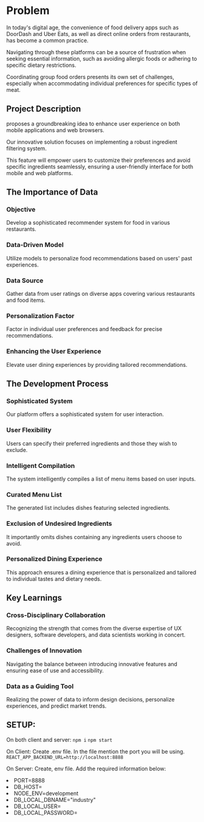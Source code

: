 # Problem

In today's digital age, the convenience of food delivery apps such as DoorDash and Uber Eats, as well as direct online orders from restaurants, has become a common practice.

Navigating through these platforms can be a source of frustration when seeking essential information, such as avoiding allergic foods or adhering to specific dietary restrictions. 

Coordinating group food orders presents its own set of challenges, especially when accommodating individual preferences for specific types of meat.

## Project Description

proposes a groundbreaking idea to enhance user experience on both mobile applications and web browsers. 

Our innovative solution focuses on implementing a robust ingredient filtering system.

This feature will empower users to customize their preferences and avoid specific ingredients seamlessly, ensuring a user-friendly interface for both mobile and web platforms.

## The Importance of Data

### Objective
Develop a sophisticated recommender system for food in various restaurants.

### Data-Driven Model
Utilize models to personalize food recommendations based on users' past experiences.

### Data Source
Gather data from user ratings on diverse apps covering various restaurants and food items.

### Personalization Factor
Factor in individual user preferences and feedback for precise recommendations.

### Enhancing the User Experience
Elevate user dining experiences by providing tailored recommendations.

## The Development Process

### Sophisticated System
Our platform offers a sophisticated system for user interaction.

### User Flexibility
Users can specify their preferred ingredients and those they wish to exclude.

### Intelligent Compilation
The system intelligently compiles a list of menu items based on user inputs.

### Curated Menu List
The generated list includes dishes featuring selected ingredients.

### Exclusion of Undesired Ingredients
It importantly omits dishes containing any ingredients users choose to avoid.

### Personalized Dining Experience
This approach ensures a dining experience that is personalized and tailored to individual tastes and dietary needs.

## Key Learnings

### Cross-Disciplinary Collaboration
Recognizing the strength that comes from the diverse expertise of UX designers, software developers, and data scientists working in concert.

### Challenges of Innovation
Navigating the balance between introducing innovative features and ensuring ease of use and accessibility.

### Data as a Guiding Tool
Realizing the power of data to inform design decisions, personalize experiences, and predict market trends.

## SETUP:

On both client and server:
`npm i`
`npm start`

On Client:
Create .env file. In the file mention the port you will be using.
`REACT_APP_BACKEND_URL=http://localhost:8888`

On Server:
Create, env file. Add the required information below:
<li>PORT=8888</li>
<li>DB_HOST=</li>
<li>NODE_ENV=development</li>
<li>DB_LOCAL_DBNAME="industry"</li>
<li>DB_LOCAL_USER=</li>
<li>DB_LOCAL_PASSWORD=</li>
